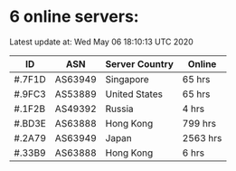 # 6 online servers:

Latest update at: Wed May 06 18:10:13 UTC 2020

| ID | ASN | Server Country | Online |
| -- | --- | -------------- | ------ |
| #.7F1D | AS63949 | Singapore | 65 hrs |
| #.9FC3 | AS53889 | United States | 65 hrs |
| #.1F2B | AS49392 | Russia | 4 hrs |
| #.BD3E | AS63888 | Hong Kong | 799 hrs |
| #.2A79 | AS63949 | Japan | 2563 hrs |
| #.33B9 | AS63888 | Hong Kong | 6 hrs |

